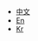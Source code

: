 
* [中文](/ZH/Unity3D/sdk_summary.md)
* [En](/EN/Unity3D/2.1.0/summary.md)
* [Kr](/KR/Unity3D/2.1.0/summary.md)

